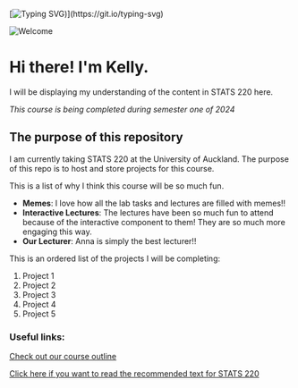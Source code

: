 [![Typing SVG](https://readme-typing-svg.demolab.com/?lines=Hi+there!;Nice+to+see+you+:))](https://git.io/typing-svg)

![Welcome](https://i.pinimg.com/originals/9a/17/62/9a17629c5ffff8e9d4b269d745346fab.gif)

# Hi there! I'm Kelly.

I will be displaying my understanding of the content in STATS 220 here.

*This course is being completed during semester one of 2024*

## The purpose of this repository

I am currently taking STATS 220 at the University of Auckland.
The purpose of this repo is to host and store projects for this course.

This is a list of why I think this course will be so much fun.
- **Memes**: I love how all the lab tasks and lectures are filled with memes!!
- **Interactive Lectures**: The lectures have been so much fun to attend because of the interactive component to them! They are so much more engaging this way.
- **Our Lecturer**: Anna is simply the best lecturer!!

This is an ordered list of the projects I will be completing:
1. Project 1
2. Project 2
3. Project 3
4. Project 4
5. Project 5

### Useful links:
[Check out our course outline](https://courseoutline.auckland.ac.nz/dco/course/STATS/220)

[Click here if you want to read the recommended text for STATS 220](https://r4ds.had.co.nz/)
